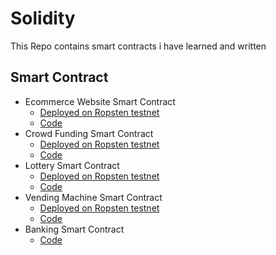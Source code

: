 
# Solidity

This Repo contains  smart contracts i have learned and written

## Smart Contract 

- Ecommerce Website Smart Contract
    - [Deployed on Ropsten testnet](https://ropsten.etherscan.io/tx/0xae1a7c9744d65e6998b87b45c6641eec65423bd949a7a092de2575f47394e0e9)
    - [Code](https://github.com/0xVikasRushi/Solidity-Smart-Contracts/commit/4f74cddf0b536f29ad118135ec4697da221a300f)
- Crowd Funding Smart Contract
    - [Deployed on Ropsten testnet](https://ropsten.etherscan.io/tx/0x99910b03262192c58f390df3588efedcde416c6dd61956786593d630878bb7af)
    - [Code](https://github.com/0xVikasRushi/Solidity-Smart-Contracts/blob/main/Smart-Contracts/CrowdingFunding.sol)
- Lottery Smart Contract
     - [Deployed on Ropsten testnet](https://ropsten.etherscan.io/tx/0x20cac58083c7d615e01d8abccfef6360be005cb75859b6ce85b6e9e788e313d1)
    - [Code](https://github.com/0xVikasRushi/Solidity-Smart-Contracts/blob/main/Smart-Contracts/LotterySmartContract.sol)
- Vending Machine Smart  Contract
    - [Deployed on Ropsten testnet](https://ropsten.etherscan.io/tx/0x81b74988d020ea5ca7374d5d328fdde5122171e7b89f76bc72b3cb522686c427)
    - [Code](https://github.com/0xVikasRushi/Solidity-Smart-Contracts/blob/main/Smart-Contracts/VendingMachine.sol)
- Banking Smart Contract
    - [Code](https://github.com/0xVikasRushi/Solidity-Smart-Contracts/blob/main/Smart-Contracts/BankingSystem.sol)
